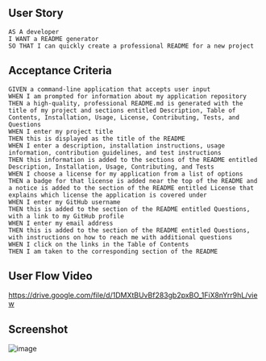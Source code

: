 ## User Story

```
AS A developer
I WANT a README generator
SO THAT I can quickly create a professional README for a new project
```


## Acceptance Criteria
```
GIVEN a command-line application that accepts user input
WHEN I am prompted for information about my application repository
THEN a high-quality, professional README.md is generated with the title of my project and sections entitled Description, Table of Contents, Installation, Usage, License, Contributing, Tests, and Questions
WHEN I enter my project title
THEN this is displayed as the title of the README
WHEN I enter a description, installation instructions, usage information, contribution guidelines, and test instructions
THEN this information is added to the sections of the README entitled Description, Installation, Usage, Contributing, and Tests
WHEN I choose a license for my application from a list of options
THEN a badge for that license is added near the top of the README and a notice is added to the section of the README entitled License that explains which license the application is covered under
WHEN I enter my GitHub username
THEN this is added to the section of the README entitled Questions, with a link to my GitHub profile
WHEN I enter my email address
THEN this is added to the section of the README entitled Questions, with instructions on how to reach me with additional questions
WHEN I click on the links in the Table of Contents
THEN I am taken to the corresponding section of the README
```

## User Flow Video
https://drive.google.com/file/d/1DMXtBUvBf283gb2pxBO_1FiX8nYrr9hL/view

## Screenshot
![image](https://user-images.githubusercontent.com/108851005/190952773-010494e9-3ea0-40a3-8c7d-cdb1d2d08525.png)
